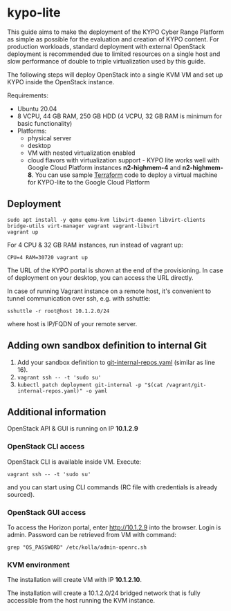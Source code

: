 # kypo-lite
This guide aims to make the deployment of the KYPO Cyber Range Platform as simple as possible for the evaluation and creation of KYPO content. For production workloads, standard deployment with
external OpenStack deployment is recommended due to limited resources on a single host and slow performance of double to triple virtualization used by this guide.

The following steps will deploy OpenStack into a single KVM VM and set up KYPO inside the OpenStack instance.

Requirements:
* Ubuntu 20.04
* 8 VCPU, 44 GB RAM, 250 GB HDD (4 VCPU, 32 GB RAM is minimum for basic functionality)
* Platforms:
    * physical server
    * desktop
    * VM with nested virtualization enabled
    * cloud flavors with virtualization support - KYPO lite works well with Google Cloud Platform instances **n2-highmem-4** and **n2-highmem-8**. You can use sample [Terraform](tf-gcp-vm) code to deploy a virtual machine for KYPO-lite to the Google Cloud Platform

## Deployment

```
sudo apt install -y qemu qemu-kvm libvirt-daemon libvirt-clients bridge-utils virt-manager vagrant vagrant-libvirt
vagrant up
```

For 4 CPU & 32 GB RAM instances, run instead of vagrant up:
```
CPU=4 RAM=30720 vagrant up
```

The URL of the KYPO portal is shown at the end of the provisioning. In case of deployment on your desktop, you can access the URL directly.

In case of running Vagrant instance on a remote host, it's convenient to tunnel communication over ssh, e.g. with sshuttle:
```
sshuttle -r root@host 10.1.2.0/24
```
where host is IP/FQDN of your remote server.

## Adding own sandbox definition to internal Git

1. Add your sandbox definition to [git-internal-repos.yaml](git-internal-repos.yaml) (similar as line 16).
2. `vagrant ssh -- -t 'sudo su'`
3. `kubectl patch deployment git-internal -p "$(cat /vagrant/git-internal-repos.yaml)" -o yaml`

## Additional information

OpenStack API & GUI is running on IP **10.1.2.9**

### OpenStack CLI access
OpenStack CLI is available inside VM. Execute:

`vagrant ssh -- -t 'sudo su'`

and you can start using CLI commands (RC file with credentials is already sourced).

### OpenStack GUI access
To access the Horizon portal, enter http://10.1.2.9 into the browser. Login is admin.
Password can be retrieved from VM with command:

`grep "OS_PASSWORD" /etc/kolla/admin-openrc.sh`

### KVM environment

The installation will create VM with IP **10.1.2.10**.

The installation will create a 10.1.2.0/24 bridged network that is fully accessible from the host running the KVM instance.
